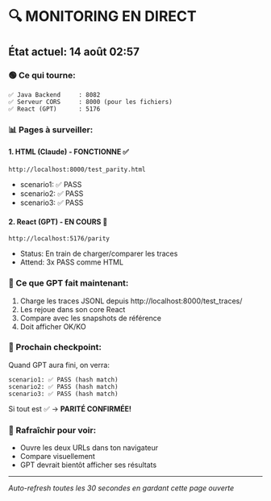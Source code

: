 # 🔍 MONITORING EN DIRECT

## État actuel: 14 août 02:57

### 🟢 Ce qui tourne:
```
✅ Java Backend     : 8082
✅ Serveur CORS     : 8000 (pour les fichiers)
✅ React (GPT)      : 5176
```

### 📊 Pages à surveiller:

#### 1. HTML (Claude) - FONCTIONNE ✅
```
http://localhost:8000/test_parity.html
```
- scenario1: ✅ PASS
- scenario2: ✅ PASS 
- scenario3: ✅ PASS

#### 2. React (GPT) - EN COURS 🔄
```
http://localhost:5176/parity
```
- Status: En train de charger/comparer les traces
- Attend: 3x PASS comme HTML

### 🎯 Ce que GPT fait maintenant:
1. Charge les traces JSONL depuis http://localhost:8000/test_traces/
2. Les rejoue dans son core React
3. Compare avec les snapshots de référence
4. Doit afficher OK/KO

### 📝 Prochain checkpoint:
Quand GPT aura fini, on verra:
```
scenario1: ✅ PASS (hash match)
scenario2: ✅ PASS (hash match)
scenario3: ✅ PASS (hash match)
```

Si tout est ✅ → **PARITÉ CONFIRMÉE!**

### 🔄 Rafraîchir pour voir:
- Ouvre les deux URLs dans ton navigateur
- Compare visuellement
- GPT devrait bientôt afficher ses résultats

---
*Auto-refresh toutes les 30 secondes en gardant cette page ouverte*
